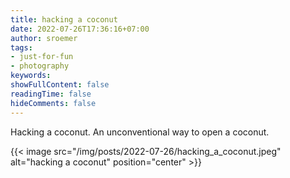 ```yaml
---
title: hacking a coconut
date: 2022-07-26T17:36:16+07:00
author: sroemer
tags:
- just-for-fun
- photography
keywords:
showFullContent: false
readingTime: false
hideComments: false
---
```


Hacking a coconut. An unconventional way to open a coconut.

{{< image src="/img/posts/2022-07-26/hacking_a_coconut.jpeg" alt="hacking a coconut" position="center" >}}

